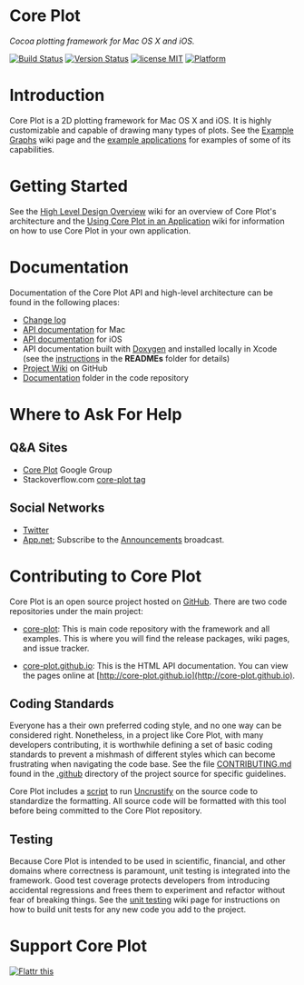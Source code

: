 # Core Plot

*Cocoa plotting framework for Mac OS X and iOS.*

[![Build Status](https://secure.travis-ci.org/core-plot/core-plot.svg)](http://travis-ci.org/core-plot/core-plot) [![Version Status](https://img.shields.io/cocoapods/v/CorePlot.svg)](https://cocoapods.org/pods/CorePlot) [![license MIT](https://img.shields.io/cocoapods/l/CorePlot.svg)](http://opensource.org/licenses/BSD-3-Clause)  [![Platform](https://img.shields.io/cocoapods/p/CorePlot.svg)](http://core-plot.github.io)

# Introduction

Core Plot is a 2D plotting framework for Mac OS X and iOS. It is highly customizable and capable of drawing many types of plots. See the  [Example Graphs](https://github.com/core-plot/core-plot/wiki/Example-Graphs) wiki page and the [example applications](https://github.com/core-plot/core-plot/tree/master/examples) for examples of some of its capabilities.

# Getting Started

See the [High Level Design Overview](https://github.com/core-plot/core-plot/wiki/High-Level-Design-Overview) wiki for an overview of Core Plot's architecture and the [Using Core Plot in an Application](https://github.com/core-plot/core-plot/wiki/Using-Core-Plot-in-an-Application) wiki for information on how to use Core Plot in your own application.

# Documentation

Documentation of the Core Plot API and high-level architecture can be found in the following places:

  * [Change log](https://github.com/core-plot/core-plot/blob/master/documentation/changelog.markdown)
  * [API documentation](http://core-plot.github.io/MacOS/index.html) for Mac
  * [API documentation](http://core-plot.github.io/iOS/index.html) for iOS
  * API documentation built with [Doxygen](http://www.doxygen.org/) and installed locally in Xcode (see the  [instructions](https://github.com/core-plot/core-plot/blob/master/READMEs/README%20for%20Docs%20Install.md) in the **READMEs** folder for details)
  * [Project Wiki](https://github.com/core-plot/core-plot/wiki) on GitHub
  * [Documentation](https://github.com/core-plot/core-plot/tree/master/documentation) folder in the code repository

# Where to Ask For Help

## Q&A Sites

  * [Core Plot](http://groups.google.com/group/coreplot-discuss) Google Group
  * Stackoverflow.com [core-plot tag](http://stackoverflow.com/questions/tagged/core-plot)

## Social Networks

  * [Twitter](https://twitter.com/CorePlot)
  * [App.net](https://alpha.app.net/coreplot); Subscribe to the [Announcements](https://app.net/c/2rw2) broadcast.

# Contributing to Core Plot

Core Plot is an open source project hosted on [GitHub](https://github.com/core-plot). There are two code repositories under the main project:

   * [core-plot](https://github.com/core-plot/core-plot): This is main code repository with the framework and all examples. This is where you will find the release packages, wiki pages, and issue tracker.

   * [core-plot.github.io](https://github.com/core-plot/core-plot.github.io): This is the HTML API documentation. You can view the pages online at [http://core-plot.github.io](http://core-plot.github.io).

## Coding Standards
Everyone has a their own preferred coding style, and no one way can be considered right. Nonetheless, in a project like Core Plot, with many developers contributing, it is worthwhile defining a set of basic coding standards to prevent a mishmash of different styles which can become frustrating when navigating the code base. See the file [CONTRIBUTING.md](https://github.com/core-plot/core-plot/blob/master/.github/CONTRIBUTING.md) found in the [.github](https://github.com/core-plot/core-plot/tree/master/.github)  directory of the project source for specific guidelines.

Core Plot includes a [script](https://github.com/core-plot/core-plot/blob/master/scripts/format_core_plot.sh) to run [Uncrustify](http://uncrustify.sourceforge.net) on the source code to standardize the formatting. All source code will be formatted with this tool before being committed to the Core Plot repository.

## Testing
Because Core Plot is intended to be used in scientific, financial, and other domains where correctness is paramount, unit testing is integrated into the framework. Good test coverage protects developers from introducing accidental regressions and frees them to experiment and refactor without fear of breaking things. See the [unit testing](https://github.com/core-plot/core-plot/wiki/Unit-Testing) wiki page for instructions on how to build unit tests for any new code you add to the project.

# Support Core Plot

<a href="https://flattr.com/submit/auto?user_id=CorePlot&url=https%3A%2F%2Fgithub.com%2Fcore-plot" target="_blank"><img src="http://api.flattr.com/button/flattr-badge-large.png" alt="Flattr this" title="Flattr this" border="0"></a>
